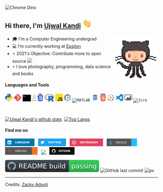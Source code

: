  <!--
**hane-smitter/hane-smitter** is a ✨ _special_ ✨ repository because its `README.md` (this file) appears on your GitHub profile.
-->

![Chrome Dino](https://mir-s3-cdn-cf.behance.net/project_modules/max_1200/4ff07986208593.5d9a654e92f36.gif)


<h2 align="left">Hi there, I'm <a href="https://www.linkedin.com/in/ujwalkandi" target="_blank" rel="noopener noreferrer">Ujwal Kandi</a> <img src="https://raw.githubusercontent.com/ABSphreak/ABSphreak/master/gifs/Hi.gif" height="30" />
 
<a href="https://github.com/UjwalKandi"><img align='right' src='https://github.com/hane-smitter/hane-smitter/blob/main/img/87202985-820dcb80-c2b6-11ea-9f56-7ec461c497c3.gif' width='150"'></a></h2>

- 🎓 I'm a Computer Engineering undergrad  
- 💻 I’m currently working at [Epsilon](https://www.epsilon.com/us) 
- ⭐ 2021's Objective: Contribute more to open source <img src="https://media.giphy.com/media/WUlplcMpOCEmTGBtBW/giphy.gif" width="30">
- ⚡ I love photography, programming, data science and books 


#### Languages and Tools 
<p>
  <code><img height="25" src="https://raw.githubusercontent.com/hane-smitter/hane-smitter/main/img/python-5.svg" alt="Python"></code>
  <code><img height="25" src="https://raw.githubusercontent.com/hane-smitter/hane-smitter/main/img/git-icon.svg" alt="git"></code>
  <code><img height="22" src="https://raw.githubusercontent.com/hane-smitter/hane-smitter/main/img/terminal-1.svg" alt="terminal"></code>
  <code><img height="27" src="https://raw.githubusercontent.com/hane-smitter/hane-smitter/main/img/java-4.svg" alt="java"></code>
  <code><img height="25" src="https://raw.githubusercontent.com/hane-smitter/hane-smitter/main/img/css-3.svg" alt="CSS"></code>
  <code><img height="25" src="https://raw.githubusercontent.com/hane-smitter/hane-smitter/main/img/r-lang.svg" alt="R"></code>
  <code><img height="25" src="https://raw.githubusercontent.com/hane-smitter/hane-smitter/main/img/javascript.svg" alt="JavaScript"></code>
  <code><img height="25" src="https://raw.githubusercontent.com/hane-smitter/hane-smitter/main/img/c-2975.svg" alt="C"></code>
  <code><img height="25" src="https://raw.githubusercontent.com/hane-smitter/hane-smitter/master/svg/Matlab_Logo.png" alt="MATLAB"></code>
  <code><img height="26" src="https://raw.githubusercontent.com/hane-smitter/hane-smitter/main/img/sql.png" alt="SQL"></code>
  <code><img height="25" src="https://raw.githubusercontent.com/hane-smitter/hane-smitter/main/img/html-5.svg" alt="HTML"></code>
  <code><img height="25" src="https://raw.githubusercontent.com/hane-smitter/hane-smitter/main/img/tableau-software.svg" alt="Tableau"></code>
  <code><img height="25" src="https://raw.githubusercontent.com/hane-smitter/hane-smitter/main/img/visual-studio-code-1.svg" alt="Visual Code Studio"></code>
  <code><img height="25" src="https://raw.githubusercontent.com/hane-smitter/hane-smitter/main/img/power-bi-1.svg" alt="Power BI"></code>
  <code><img height="25" src="https://github.com/hane-smitter/hane-smitter/blob/c45f674e1145d04d97cd57f4e9dac336c5e29600/svg/jira-3.svg" alt="Jira"></code>

</p>

<br />

[![Ujwal Kandi's github stats](https://github-readme-stats.ujwalkandi.vercel.app/api?username=UjwalKandi&count_private=true&show_icons=true&theme=blue-green&hide_rank=false&hide=stars&include_all_commits=true)](https://github.com/UjwalKandi?tab=repositories)&nbsp;&nbsp;[![Top Langs](https://github-readme-stats.ujwalkandi.vercel.app/api/top-langs/?username=UjwalKandi&layout=compact&langs_count=6&theme=blue-green)](https://github.com/UjwalKandi)

<!-- <a href="https://www.adamalston.com/"><img height="137px" src="https://github-readme-stats.vercel.app/api?username=UjwalKandi&hide_title=true&hide_border=true&show_icons=true&include_all_commits=true&count_private=true&line_height=21&text_color=000&icon_color=000&bg_color=0,ea6161,ffc64d,fffc4d,52fa5a&theme=graywhite" />wi*quL3fcV<img height="137px" src="https://github-readme-stats.vercel.app/api/top-langs/?username=UjwalKandi&hide=html&hide_title=true&hide_border=true&layout=compact&langs_count=6&exclude_repo=comp426,Redventures-Movie-Quotes&text_color=000&icon_color=fff&bg_color=0,52fa5a,4dfcff,c64dff&theme=graywhite" /></a> -->


#### Find me on  
<!--
<p align='left'>
   <a href="https://www.linkedin.com/in/ujwalkandi" target="_blank"><img height="25" src="https://raw.githubusercontent.com/hane-smitter/hane-smitter/main/img/linkedin-icon-2.svg"></a>&nbsp;&nbsp;
 <a href="https://twitter.com/UjwalKandiii" target="_blank"><img height="25" src="https://raw.githubusercontent.com/hane-smitter/hane-smitter/main/img/twitter-3.svg"></a>&nbsp;&nbsp;
 <a href="https://instagram.com/ujwal_kandi" target="_blank"><img height="25" src="https://raw.githubusercontent.com/hane-smitter/hane-smitter/main/img/instagram-2-1.svg"></a>&nbsp;&nbsp;
 <a href="https://www.kaggle.com/ujwalkandi" target="_blank"><img height="25" src="https://raw.githubusercontent.com/hane-smitter/hane-smitter/main/img/Kaggle%20Icon.svg"></a>&nbsp;&nbsp;
 <a href="https://public.tableau.com/profile/ujwal.kandi#!/" target="_blank"><img height="25" src="https://raw.githubusercontent.com/hane-smitter/hane-smitter/main/img/tableau-software.svg"></a>&nbsp;&nbsp;
 <a href="https://github.com/UjwalKandi" target="_blank"><img height="25" src="https://raw.githubusercontent.com/hane-smitter/hane-smitter/main/img/github-1.svg"></a>&nbsp;&nbsp;
 
 </p>
 -->

 <p align='left'>
   <a href="https://www.linkedin.com/in/zacky-aduoli" target="_blank"><img height="25" src="https://raw.githubusercontent.com/hane-smitter/hane-smitter/main/img/linkedin%20rect.svg"></a>&nbsp;&nbsp;
 <a href="https://twitter.com/UjwalKandiii" target="_blank"><img height="25" src="https://raw.githubusercontent.com/hane-smitter/hane-smitter/main/img/twitter%20rect.svg"></a>&nbsp;&nbsp;
 <a href="https://instagram.com/ujwal_kandi" target="_blank"><img height="25" src="https://raw.githubusercontent.com/hane-smitter/hane-smitter/main/img/insta%20rect.svg"></a>&nbsp;&nbsp;
 <a href="https://www.kaggle.com/ujwalkandi" target="_blank"><img height="25" src="https://raw.githubusercontent.com/hane-smitter/hane-smitter/main/img/Kaggle%20rect.svg"></a>&nbsp;&nbsp;
 <a href="https://public.tableau.com/profile/ujwal.kandi#!/" target="_blank"><img height="25" src="https://raw.githubusercontent.com/hane-smitter/hane-smitter/main/img/tableau%20rect.svg"></a>&nbsp;&nbsp;
 <a href="https://dev.to/ujwalkandi" target="_blank"><img height="25" src="https://raw.githubusercontent.com/hane-smitter/hane-smitter/master/svg/Dev--black.svg"></a>&nbsp;&nbsp;
 <a href="https://github.com/UjwalKandi" target="_blank"><img height="25" src="https://raw.githubusercontent.com/hane-smitter/hane-smitter/main/img/github%20rect.svg"></a>&nbsp;&nbsp;
 
 </p>


![build](https://github.com/hane-smitter/hane-smitter/blob/main/img/badge.svg)
![GitHub last commit](https://github.com/hane-smitter/hane-smitter/blob/master/svg/last%20commit.svg)
![pv](https://pageview.vercel.app/?github_user=UjwalKandi)


-----
Credits: [Zacky Aduoli](https://github.com/hane-smitter)
